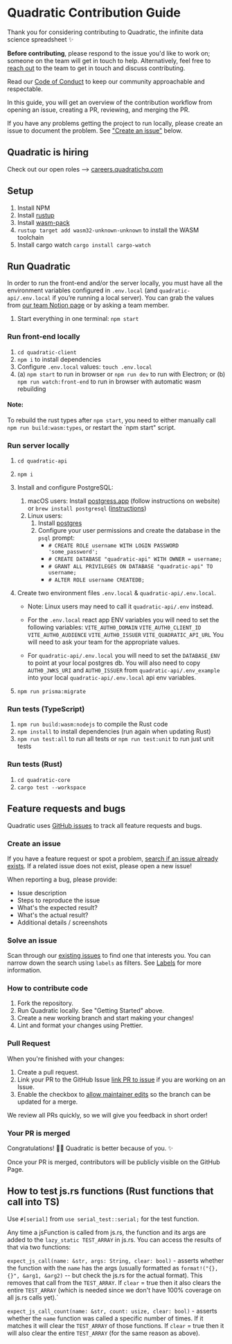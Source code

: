 # Quadratic Contribution Guide

Thank you for considering contributing to Quadratic, the infinite data science spreadsheet :sparkles:

**Before contributing**, please respond to the issue you'd like to work on; someone on the team will get in touch to help. Alternatively, feel free to [reach out](https://www.quadratichq.com/contact) to the team to get in touch and discuss contributing.

Read our [Code of Conduct](./CODE_OF_CONDUCT.md) to keep our community approachable and respectable.

In this guide, you will get an overview of the contribution workflow from opening an issue, creating a PR, reviewing, and merging the PR.

If you have any problems getting the project to run locally, please create an issue to document the problem. See ["Create an issue"](#create-an-issue) below.

## Quadratic is hiring

Check out our open roles ⟶ [careers.quadratichq.com](https://careers.quadratichq.com)

## Setup

1. Install NPM
2. Install [rustup](https://www.rust-lang.org/tools/install)
3. Install [wasm-pack](https://rustwasm.github.io/wasm-pack/installer/)
4. `rustup target add wasm32-unknown-unknown` to install the WASM toolchain
5. Install cargo watch `cargo install cargo-watch`

## Run Quadratic

In order to run the front-end and/or the server locally, you must have all the environment variables configured in `.env.local` (and `quadratic-api/.env.local` if you’re running a local server). You can grab the values from [our team Notion page](https://www.notion.so/Env-Variables-78b1a1da19d0421993abe8c449e51496?pvs=4) or by asking a team member.

1. Start everything in one terminal: `npm start`

### Run front-end locally

1. `cd quadratic-client`
2. `npm i` to install dependencies
3. Configure `.env.local` values: `touch .env.local`
4. (a) `npm start` to run in browser or `npm run dev` to run with Electron; or (b) `npm run watch:front-end` to run in browser with automatic wasm rebuilding

#### Note:
To rebuild the rust types after `npm start`, you need to either manually call `npm run build:wasm:types`, or restart the `npm start" script.

### Run server locally

1. `cd quadratic-api`
2. `npm i`
3. Install and configure PostgreSQL:
   1. macOS users: Install [postgress.app](https://postgresapp.com/) (follow instructions on website) or `brew install postgresql` ([instructions](https://wiki.postgresql.org/wiki/Homebrew))
   2. Linux users:
      1. Install [postgres](https://www.prisma.io/dataguide/postgresql/setting-up-a-local-postgresql-database#setting-up-postgresql-on-linux)
      2. Configure your user permissions and create the database in the `psql` prompt:
         - `# CREATE ROLE username WITH LOGIN PASSWORD 'some_password';`
         - `# CREATE DATABASE "quadratic-api" WITH OWNER = username;`
         - `# GRANT ALL PRIVILEGES ON DATABASE "quadratic-api" TO username;`
         - `# ALTER ROLE username CREATEDB;`
4. Create two environment files `.env.local` & `quadratic-api/.env.local`.

   - Note: Linux users may need to call it `quadratic-api/.env` instead.

   - For the `.env.local` react app ENV variables you will need to set the following variables:
     `VITE_AUTH0_DOMAIN` `VITE_AUTH0_CLIENT_ID` `VITE_AUTH0_AUDIENCE` `VITE_AUTH0_ISSUER` `VITE_QUADRATIC_API_URL`
     You will need to ask your team for the appropriate values.

   - For `quadratic-api/.env.local` you will need to set the `DATABASE_ENV` to point at your local postgres db. You will also need to copy `AUTH0_JWKS_URI` and `AUTH0_ISSUER` from `quadratic-api/.env_example` into your local `quadratic-api/.env.local` api env variables.

5. `npm run prisma:migrate`

### Run tests (TypeScript)

1. `npm run build:wasm:nodejs` to compile the Rust code
2. `npm install` to install dependencies (run again when updating Rust)
3. `npm run test:all` to run all tests or `npm run test:unit` to run just unit tests

### Run tests (Rust)

1. `cd quadratic-core`
2. `cargo test --workspace`

## Feature requests and bugs

Quadratic uses [GitHub issues](https://github.com/quadratichq/quadratic/issues) to track all feature requests and bugs.

### Create an issue

If you have a feature request or spot a problem, [search if an issue already exists](https://docs.github.com/en/github/searching-for-information-on-github/searching-on-github/searching-issues-and-pull-requests#search-by-the-title-body-or-comments). If a related issue does not exist, please open a new issue!

When reporting a bug, please provide:

- Issue description
- Steps to reproduce the issue
- What's the expected result?
- What's the actual result?
- Additional details / screenshots

### Solve an issue

Scan through our [existing issues](https://github.com/quadratichq/quadratic/issues) to find one that interests you. You can narrow down the search using `labels` as filters. See [Labels](/contributing/how-to-use-labels.md) for more information.

### How to contribute code

1. Fork the repository.
2. Run Quadratic locally. See "Getting Started" above.
3. Create a new working branch and start making your changes!
4. Lint and format your changes using Prettier.

### Pull Request

When you're finished with your changes:

1. Create a pull request.
2. Link your PR to the GitHub Issue [link PR to issue](https://docs.github.com/en/issues/tracking-your-work-with-issues/linking-a-pull-request-to-an-issue) if you are working on an Issue.
3. Enable the checkbox to [allow maintainer edits](https://docs.github.com/en/github/collaborating-with-issues-and-pull-requests/allowing-changes-to-a-pull-request-branch-created-from-a-fork) so the branch can be updated for a merge.

We review all PRs quickly, so we will give you feedback in short order!

### Your PR is merged

Congratulations! :tada::tada: Quadratic is better because of you. :sparkles:

Once your PR is merged, contributors will be publicly visible on the GitHub Page.

## How to test js.rs functions (Rust functions that call into TS)
Use `#[serial]` from `use serial_test::serial;` for the test function.

Any time a jsFunction is called from js.rs, the function and its args are added
to the `lazy_static TEST_ARRAY` in js.rs. You can access the results of that via
two functions:

`expect_js_call(name: &str, args: String, clear: bool)` - asserts whether the
function with the `name` has the args (usually formatted as `format!("{},{}",
&arg1, &arg2)` -- but check the js.rs for the actual format). This removes that
call from the `TEST_ARRAY`. If `clear` = true then it also clears the entire
`TEST_ARRAY` (which is needed since we don't have 100% coverage on all js.rs
calls yet).`

`expect_js_call_count(name: &str, count: usize, clear: bool)` - asserts whether
the `name` function was called a specific number of times. If it matches it will
clear the `TEST_ARRAY` of those functions. If `clear` = true then it will also
clear the entire `TEST_ARRAY` (for the same reason as above).
